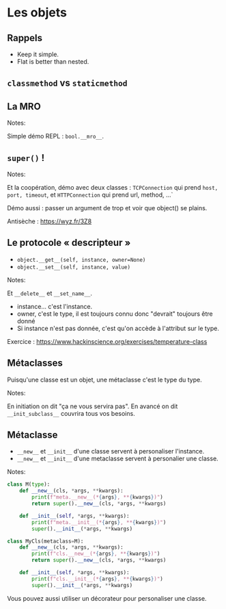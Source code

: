 # Les objets

## Rappels

- Keep it simple.
- Flat is better than nested.


## `classmethod` vs `staticmethod`

## La MRO

Notes:

Simple démo REPL : `bool.__mro__`.

## `super()` !

Notes:

Et la coopération, démo avec deux classes : `TCPConnection` qui prend
`host, port, timeout`, et `HTTPConnection` qui prend url, method, ...`

Démo aussi : passer un argument de trop et voir que object() se plains.

Antisèche : https://wyz.fr/3Z8


## Le protocole « descripteur »

- `object.__get__(self, instance, owner=None)`
- `object.__set__(self, instance, value)`

Notes:

Et `__delete__` et `__set_name__`.

- instance... c'est l'instance.
- owner, c'est le type, il est toujours connu donc "devrait" toujours être donné
- Si instance n'est pas donnée, c'est qu'on accède à l'attribut sur le type.

Exercice : https://www.hackinscience.org/exercises/temperature-class


## Métaclasses

Puisqu'une classe est un objet, une métaclasse c'est le type du type.

Notes:

En initiation on dit "ça ne vous servira pas". En avancé on dit
`__init_subclass__` couvrira tous vos besoins.


## Métaclasse

- `__new__` et `__init__` d'une classe servent à personaliser l'instance.
- `__new__` et `__init__` d'une metaclasse servent à personalier une classe.

Notes:

```python
class M(type):
    def __new__(cls, *args, **kwargs):
        print(f"meta.__new__(*{args}, **{kwargs})")
        return super().__new__(cls, *args, **kwargs)

    def __init__(self, *args, **kwargs):
        print(f"meta.__init__(*{args}, **{kwargs})")
        super().__init__(*args, **kwargs)

class MyCls(metaclass=M):
    def __new__(cls, *args, **kwargs):
        print(f"cls.__new__(*{args}, **{kwargs})")
        return super().__new__(cls, *args, **kwargs)

    def __init__(self, *args, **kwargs):
        print(f"cls.__init__(*{args}, **{kwargs})")
        super().__init__(*args, **kwargs)
```

Vous pouvez aussi utiliser un décorateur pour personaliser une classe.
